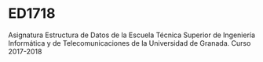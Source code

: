 # ED1718
Asignatura Estructura de Datos de la Escuela Técnica Superior de Ingeniería Informática y de Telecomunicaciones de la Universidad de Granada. Curso 2017-2018
